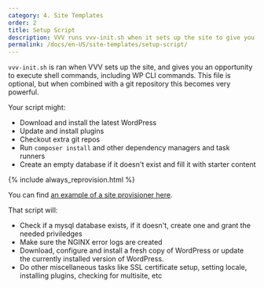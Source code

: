 ```yaml
---
category: 4. Site Templates
order: 2
title: Setup Script
description: VVV runs vvv-init.sh when it sets up the site to give you an opportunity to execute shell commands.
permalink: /docs/en-US/site-templates/setup-script/
---
```


`vvv-init.sh` is ran when VVV sets up the site, and gives you an opportunity to execute shell commands, including WP CLI commands. This file is optional, but when combined with a git repository this becomes very powerful.

Your script might:
 - Download and install the latest WordPress
 - Update and install plugins
 - Checkout extra git repos
 - Run `composer install` and other dependency managers and task runners
 - Create an empty database if it doesn't exist and fill it with starter content

{% include always_reprovision.html %}


You can find [an example of a site provisioner here](https://github.com/Varying-Vagrant-Vagrants/custom-site-template/blob/master/provision/vvv-init.sh).

That script will:

 - Check if a mysql database exists, if it doesn't, create one and grant the needed priviledges
 - Make sure the NGINX error logs are created
 - Download, configure and install a fresh copy of WordPress or update the currently installed version of WordPress.
 - Do other miscellaneous tasks like SSL certificate setup, setting locale, installing plugins, checking for multisite, etc
 
